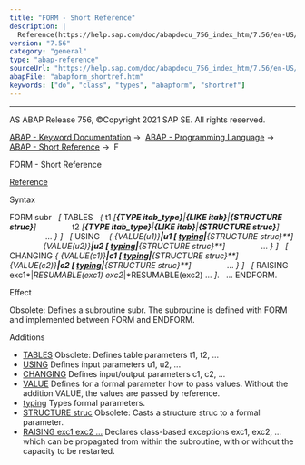 ```yaml
---
title: "FORM - Short Reference"
description: |
  Reference(https://help.sap.com/doc/abapdocu_756_index_htm/7.56/en-US/abapform.htm) Syntax FORM subr  TABLES    t1 TYPE itab_typeLIKE itabSTRUCTURE struc t2 TYPE itab_typeLIKE itabSTRUCTURE struc ...    USING
version: "7.56"
category: "general"
type: "abap-reference"
sourceUrl: "https://help.sap.com/doc/abapdocu_756_index_htm/7.56/en-US/abapform_shortref.htm"
abapFile: "abapform_shortref.htm"
keywords: ["do", "class", "types", "abapform", "shortref"]
---
```


* * *

AS ABAP Release 756, ©Copyright 2021 SAP SE. All rights reserved.

[ABAP - Keyword Documentation](https://help.sap.com/doc/abapdocu_756_index_htm/7.56/en-US/abenabap.htm) →  [ABAP - Programming Language](https://help.sap.com/doc/abapdocu_756_index_htm/7.56/en-US/abenabap_reference.htm) →  [ABAP - Short Reference](https://help.sap.com/doc/abapdocu_756_index_htm/7.56/en-US/abenabap_shortref.htm) →  F

FORM - Short Reference

[Reference](https://help.sap.com/doc/abapdocu_756_index_htm/7.56/en-US/abapform.htm)

Syntax

FORM subr
  *\[* TABLES   *{* t1 *\[**{*TYPE itab\_type*}**|**{*LIKE itab*}**|**{*STRUCTURE struc*}**\]*
               t2 *\[**{*TYPE itab\_type*}**|**{*LIKE itab*}**|**{*STRUCTURE struc*}**\]*
                ... *}* *\]*
  *\[* USING    *{* *{*VALUE(u1)*}**|*u1 *\[* [typing](https://help.sap.com/doc/abapdocu_756_index_htm/7.56/en-US/abentyping_shortref.htm)*|**{*STRUCTURE struc*}**\]*
               *{*VALUE(u2)*}**|*u2 *\[* [typing](https://help.sap.com/doc/abapdocu_756_index_htm/7.56/en-US/abentyping_shortref.htm)*|**{*STRUCTURE struc*}**\]*
               ... *}* *\]*
  *\[* CHANGING *{* *{*VALUE(c1)*}**|*c1 *\[* [typing](https://help.sap.com/doc/abapdocu_756_index_htm/7.56/en-US/abentyping_shortref.htm)*|**{*STRUCTURE struc*}**\]*
               *{*VALUE(c2)*}**|*c2 *\[* [typing](https://help.sap.com/doc/abapdocu_756_index_htm/7.56/en-US/abentyping_shortref.htm)*|**{*STRUCTURE struc*}**\]*
               ... *}* *\]*
  *\[* RAISING exc1*|*RESUMABLE(exc1) exc2*|*RESUMABLE(exc2) ... *\]*.
  ...
ENDFORM.

Effect

Obsolete: Defines a subroutine subr. The subroutine is defined with FORM and implemented between FORM and ENDFORM.

Additions

-   [TABLES](https://help.sap.com/doc/abapdocu_756_index_htm/7.56/en-US/abapform_tables.htm)
    Obsolete: Defines table parameters t1, t2, ...
-   [USING](https://help.sap.com/doc/abapdocu_756_index_htm/7.56/en-US/abapform_parameters.htm)
    Defines input parameters u1, u2, ...
-   [CHANGING](https://help.sap.com/doc/abapdocu_756_index_htm/7.56/en-US/abapform_parameters.htm)
    Defines input/output parameters c1, c2, ...
-   [VALUE](https://help.sap.com/doc/abapdocu_756_index_htm/7.56/en-US/abapform_parameters.htm)
    Defines for a formal parameter how to pass values. Without the addition VALUE, the values are passed by reference.
-   [typing](https://help.sap.com/doc/abapdocu_756_index_htm/7.56/en-US/abentyping_shortref.htm)
    Types formal parameters.
-   [STRUCTURE struc](https://help.sap.com/doc/abapdocu_756_index_htm/7.56/en-US/abapform_structure.htm)
    Obsolete: Casts a structure struc to a formal parameter.
-   [RAISING exc1 exc2 ...](https://help.sap.com/doc/abapdocu_756_index_htm/7.56/en-US/abapform.htm)
    Declares class-based exceptions exc1, exc2, ... which can be propagated from within the subroutine, with or without the capacity to be restarted.